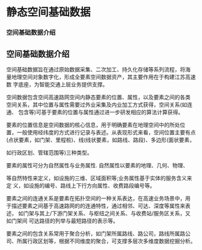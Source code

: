 # 静态空间基础数据

### 空间基础数据介绍

## 空间基础数据介绍

空间基础数据旨在通过原始数据采集、二次加工、持久化存储等系列流程，将海 量地理空间对象数字化，形成全要素空间数据资产，其主要作用在于构建江苏高速数 字底座，为智能交通上层业务提供支撑。

空间数据包含空间高速路网空间内静态要素的位置、属性，以及要素之间的各类 空间关系，其中位置与属性需要过外业采集及内业加工方式获得，空间关系(如连通、 包含等)可基于要素的位置与属性通过进一步研发相应的算法计算获得。

要素的位置信息是空间数据的核心信息，用于明确要素在地理空间中的所处位 置，一般使用经纬度的方式进行记录与表述。从表现形式来看，空间位置主要有点 (点状要素，如门架、里程桩)、线(线状要素，如路线、路段)、多边形(面状要素，

如行政区划、管辖范围等)三种类型。

要素的属性可分为自然属性与业务属性. 自然属性以要素的地理、几何、物理、

等自然特性来定义，如设施的三维、区域面积等;业务属性基于实体的服务含义来定 义，如设施的编号、路线上下行方向属性、收费路段编号等。

要素之间的连通关系是要素在拓扑空间的一种关系表达，在高速业务场景中，用 于描述要素之间基于高速路网的的连通特性，通过相邻、可达、深度等属性来表述， 如门架与其上/下游门架关系、与枢纽之间关系、与收费站/服务区关系，又如门架间 可达路径的列举与最短路径的表示等。

要素之间的包含关系常用于聚合分析，如门架所属路线、路公司，路线所属路公 司、所属行政区划等，根据不同维度的聚合，可支撑多层次多维度数据挖掘分析。
